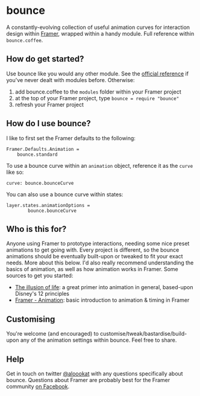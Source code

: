 # bounce
A constantly-evolving collection of useful animation curves for interaction design within [Framer](http://framerjs.com), wrapped within a handy module. Full reference within `bounce.coffee`.

## How do get started?
Use bounce like you would any other module. See the [official reference](http://framerjs.com/docs/#modules) if you've never dealt with modules before. Otherwise:

1. add bounce.coffee to the `modules` folder within your Framer project
2. at the top of your Framer project, type `bounce = require "bounce"`
3. refresh your Framer project

## How do I use bounce?
I like to first set the Framer defaults to the following:
```
Framer.Defaults.Animation = 
	bounce.standard
```

To use a bounce curve within an `animation` object, reference it as the `curve` like so:
```
curve: bounce.bounceCurve
```

You can also use a bounce curve within states:
```
layer.states.animationOptions = 
		bounce.bounceCurve
```

## Who is this for?
Anyone using Framer to prototype interactions, needing some nice preset animations to get going with. Every project is different, so the bounce animations should be eventually built-upon or tweaked to fit your exact needs. More about this below. I'd also really recommend understanding the basics of animation, as well as how animation works in Framer. Some sources to get you started:

- [The illusion of life](https://vimeo.com/93206523): a great primer into animation in general, based-upon Disney's 12 principles
- [Framer - Animation](http://framerjs.com/learn/basics/animation/): basic introduction to animation & timing in Framer

## Customising
You're welcome (and encouraged) to customise/tweak/bastardise/build-upon any of the animation settings within bounce. Feel free to share.

## Help
Get in touch on twitter [@aloookat](https://twitter.com/aloookat) with any questions specifically about bounce. Questions about Framer are probably best for the Framer community [on Facebook](https://www.facebook.com/groups/framerjs/).
